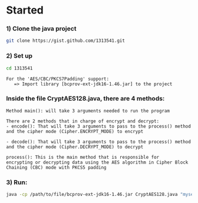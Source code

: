 # Started 

### 1) Clone the java project

```bash
git clone https://gist.github.com/1313541.git
```

### 2) Set up

```bash
cd 1313541
```

```
For the 'AES/CBC/PKCS7Padding' support:
   => Import library [bcprov-ext-jdk16-1.46.jar] to the project
```

### Inside the file CryptAES128.java, there are 4 methods:

```Method main(): will take 3 arguments needed to run the program```

```
There are 2 methods that in charge of encrypt and decrypt:
- encode(): That will take 3 arguments to pass to the process() method
and the cipher mode (Cipher.ENCRYPT_MODE) to encrypt

- decode(): That will take 3 arguments to pass to the process() method
and the cipher mode (Cipher.DECRYPT_MODE) to decrypt
```

```
process(): This is the main method that is responsible for
encrypting or decrypting data using the AES algorithm in Cipher Block 
Chaining (CBC) mode with PKCS5 padding
```

### 3) Run:

```bash
java -cp /path/to/file/bcprov-ext-jdk16-1.46.jar CryptAES128.java "mysecretkey12345" "1234567890123457" "Hello world!"
```